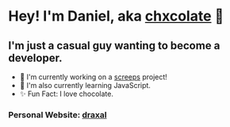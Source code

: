 # Hey! I'm Daniel, aka [chxcolate](https://www.github.com/chxcolate) 👋

## I'm just a casual guy wanting to become a developer.

- 🖤 I'm currently working on a [screeps](https://screeps.com) project!
- 🌱 I'm also currently learning JavaScript.
- ✨ Fun Fact: I love chocolate.

### Personal Website: [draxal][website]

[website]: http://draxal.com

<!--
**chxcolate/chxcolate** is a ✨ _special_ ✨ repository because its `README.md` (this file) appears on your GitHub profile.

Here are some ideas to get you started:

- 🔭 I’m currently working on ...
- 🌱 I’m currently learning ...
- 👯 I’m looking to collaborate on ...
- 🤔 I’m looking for help with ...
- 💬 Ask me about ...
- 📫 How to reach me: ...
- 😄 Pronouns: ...
- ⚡ Fun fact: ...
-->
